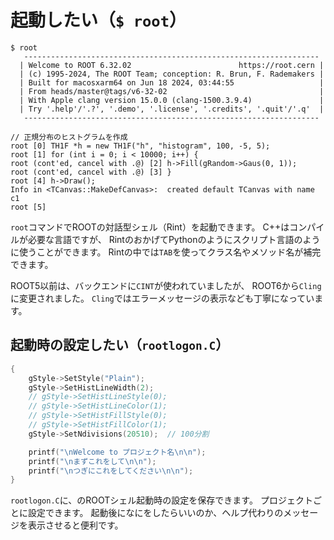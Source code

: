 # 起動したい（``$ root``）

```console
$ root
   ------------------------------------------------------------------
  | Welcome to ROOT 6.32.02                        https://root.cern |
  | (c) 1995-2024, The ROOT Team; conception: R. Brun, F. Rademakers |
  | Built for macosxarm64 on Jun 18 2024, 03:44:55                   |
  | From heads/master@tags/v6-32-02                                  |
  | With Apple clang version 15.0.0 (clang-1500.3.9.4)               |
  | Try '.help'/'.?', '.demo', '.license', '.credits', '.quit'/'.q'  |
   ------------------------------------------------------------------

// 正規分布のヒストグラムを作成
root [0] TH1F *h = new TH1F("h", "histogram", 100, -5, 5);
root [1] for (int i = 0; i < 10000; i++) {
root (cont'ed, cancel with .@) [2] h->Fill(gRandom->Gaus(0, 1));
root (cont'ed, cancel with .@) [3] }
root [4] h->Draw();
Info in <TCanvas::MakeDefCanvas>:  created default TCanvas with name c1
root [5]
```

`root`コマンドでROOTの対話型シェル（Rint）を起動できます。
C++はコンパイルが必要な言語ですが、
RintのおかげてPythonのようにスクリプト言語のように使うことができます。
Rintの中では`TAB`を使ってクラス名やメソッド名が補完できます。

ROOT5以前は、バックエンドに`CINT`が使われていましたが、
ROOT6から`Cling`に変更されました。
`Cling`ではエラーメッセージの表示なども丁寧になっています。

## 起動時の設定したい（``rootlogon.C``）

```cpp
{
    gStyle->SetStyle("Plain");
    gStyle->SetHistLineWidth(2);
    // gStyle->SetHistLineStyle(0);
    // gStyle->SetHistLineColor(1);
    // gStyle->SetHistFillStyle(0);
    // gStyle->SetHistFillColor(1);
    gStyle->SetNdivisions(20510);  // 100分割

    printf("\nWelcome to プロジェクト名\n\n");
    printf("\nまずこれをして\n\n");
    printf("\nつぎにこれをしてください\n\n");
}
```

``rootlogon.C``に、のROOTシェル起動時の設定を保存できます。
プロジェクトごとに設定できます。
起動後になにをしたらいいのか、ヘルプ代わりのメッセージを表示させると便利です。
